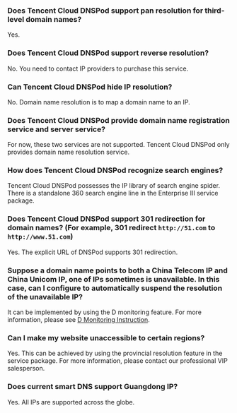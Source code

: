 ### Does Tencent Cloud DNSPod support pan resolution for third-level domain names?
Yes.

### Does Tencent Cloud DNSPod support reverse resolution?
No. You need to contact IP providers to purchase this service.

### Can Tencent Cloud DNSPod hide IP resolution?
No. Domain name resolution is to map a domain name to an IP.

### Does Tencent Cloud DNSPod provide domain name registration service and server service?
For now, these two services are not supported. Tencent Cloud DNSPod only provides domain name resolution service.

### How does Tencent Cloud DNSPod recognize search engines?
Tencent Cloud DNSPod possesses the IP library of search engine spider. There is a standalone 360 search engine line in the Enterprise III service package.

### Does Tencent Cloud DNSPod support 301 redirection for domain names? (For example, 301 redirect `http://51.com` to `http://www.51.com`)
Yes. The explicit URL of DNSPod supports 301 redirection.

### Suppose a domain name points to both a China Telecom IP and China Unicom IP, one of IPs sometimes is unavailable. In this case, can I configure to automatically suspend the resolution of the unavailable IP?
It can be implemented by using the D monitoring feature.
For more information, please see [D Monitoring Instruction](https://support.dnspod.cn/Kb/showarticle/?qtype=%E5%8A%9F%E8%83%BD%E4%BB%8B%E7%BB%8D%E5%8F%8A%E4%BD%BF%E7%94%A8%E6%95%99%E7%A8%8B&tsid=16).

### Can I make my website unaccessible to certain regions?
Yes. This can be achieved by using the provincial resolution feature in the service package. For more information, please contact our professional VIP salesperson.

### Does current smart DNS support Guangdong IP?
Yes. All IPs are supported across the globe.
